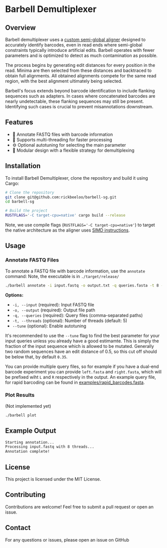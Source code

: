 # Barbell Demultiplexer

## Overview
Barbell demultiplexer uses a [custom semi-global aligner](https://github.com/RagnarGrootKoerkamp/astar-pairwise-aligner) designed to accurately identify barcodes, even in read ends where semi-global constraints typically introduce artificial edits. Barbell operates with fewer parameters and is optimized to detect as much contamination as possible.

The process begins by generating edit distances for every position in the read. Minima are then selected from these distances and backtraced to obtain full alignments. All obtained alignments compete for the same read region, with the best alignment ultimately being selected.

Barbell's focus extends beyond barcode identification to include flanking sequences such as adapters. In cases where concatenated barcodes are nearly undetectable, these flanking sequences may still be present. Identifying such cases is crucial to prevent misannotations downstream.

## Features
- 📜 Annotate FASTQ files with barcode information
- 🚀 Supports multi-threading for faster processing
- ⚙️ Optional autotuning for selecting the main parameter
- 🧩 Modular design with a flexible strategy for demultiplexing


## Installation

To install Barbell Demultiplexer, clone the repository and build it using Cargo:

```sh
# Clone the repository
git clone git@github.com:rickbeeloo/barbell-sg.git
cd barbell-sg

# Build the project
RUSTFLAGS='-C target-cpu=native' cargo build --release
```

Note, we use compile flags (`RUSTFLAGS='-C target-cpu=native'`) to target the native architecture as the aligner uses [SIMD instructions](https://en.wikipedia.org/wiki/SIMD).

## Usage

### Annotate FASTQ Files
To annotate a FASTQ file with barcode information, use the `annotate` command:
Note, the executable is in `./target/release/`

```sh
./barbell annotate -i input.fastq -o output.txt -q queries.fasta -t 8 --tune
```

**Options:**
- `-i, --input` (required): Input FASTQ file
- `-o, --output` (required): Output file path
- `-q, --queries` (required): Query files (comma-separated paths)
- `-t, --threads` (optional): Number of threads (default: 5)
- `--tune` (optional): Enable autotuning

It's recommended to use the `--tune` flag to find the best parameter for your input queries unless you already have a good estimamte. This is simply the fraction of the input sequence which is allowed to be mutated. Generally two random sequences have an edit distance of 0.5, so this cut off should be below that, by default `0.35`.

You can provide multiple query files, so for example if you have a dual-end barcode experiment you can provide `left.fasta` and `right.fasta`, which will  be prefixed wiht `L` and `R` respectively in the output. An example query file, for rapid barcoding can be found in [examples/rapid_barcodes.fasta](examples/rapid_barcodes.fasta).


### Plot Results
(Not implemented yet)

```sh
./barbell plot
```

## Example Output
```sh
Starting annotation...
Processing input.fastq with 8 threads...
Annotation complete!
```

## License
This project is licensed under the MIT License.

## Contributing
Contributions are welcome! Feel free to submit a pull request or open an issue.

## Contact
For any questions or issues, please open an issue on GitHub

